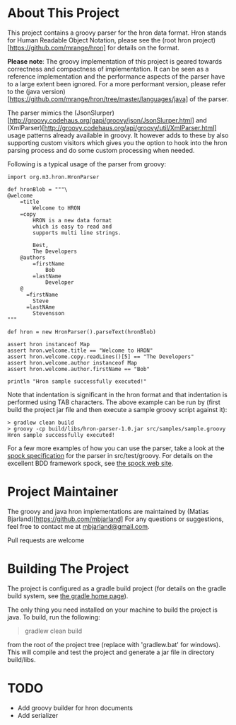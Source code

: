 
About This Project
==================
This project contains a groovy parser for the hron data format. Hron stands
for Human Readable Object Notation, please see the (root hron project)[https://github.com/mrange/hron] for 
details on the format.

**Please note**: The groovy implementation of this project is geared 
towards correctness and compactness of implementation. It can be seen as a 
reference implementation and the performance aspects of the parser have 
to a large extent been ignored. For a more performant version, please
refer to the (java version)[https://github.com/mrange/hron/tree/master/languages/java] 
of the parser. 

The parser mimics the (JsonSlurper)[http://groovy.codehaus.org/gapi/groovy/json/JsonSlurper.html] and (XmlParser)[http://groovy.codehaus.org/api/groovy/util/XmlParser.html] usage patterns already available in groovy. It however
adds to these by also supporting custom visitors which gives you the option to hook into the hron parsing process and
do some custom processing when needed.

Following is a typical usage of the parser from groovy:

    import org.m3.hron.HronParser
    
    def hronBlob = """\
    @welcome
    	=title
    		Welcome to HRON
    	=copy
    		HRON is a new data format
    		which is easy to read and
    		supports multi line strings.
    		
    		Best,
    		The Developers
    	@authors
    		=firstName
    			Bob
    		=lastName
    			Developer
    	@
    	  =firstName
    	    Steve
    	  =lastNAme
    	    Stevensson
    """
    
    def hron = new HronParser().parseText(hronBlob)
    
    assert hron instanceof Map 
    assert hron.welcome.title == "Welcome to HRON"
    assert hron.welcome.copy.readLines()[5] == "The Developers"
    assert hron.welcome.author instanceof Map
    assert hron.welcome.author.firstName == "Bob"
    
    println "Hron sample successfully executed!"

Note that indentation is significant in the hron format and that indentation is performed using TAB characters. The above example can be run 
by (first build the project jar file and then execute a sample groovy script against it): 

    > gradlew clean build 
    > groovy -cp build/libs/hron-parser-1.0.jar src/samples/sample.groovy
    Hron sample successfully executed!

For a few more examples of how you can use the parser, take a look at the [spock specification](https://github.com/mbjarland/hron/blob/master/languages/groovy/src/test/groovy/org/m3/hron/HronParserSpecification.groovy)
for the parser in src/test/groovy. For details on the excellent BDD framework spock, see [the spock web site](http://code.google.com/p/spock/).

Project Maintainer
==================
The groovy and java hron implementations are maintained by (Matias Bjarland)[https://github.com/mbjarland]
For any questions or suggestions, feel free to contact me at mbjarland@gmail.com. 

Pull requests are welcome

Building The Project
====================
The project is configured as a gradle build project (for details on the gradle build system, see [the gradle home page](http://gradle.org)).

The only thing you need installed on your machine to build the project is java. To build, run the following:

  > gradlew clean build

from the root of the project tree (replace with 'gradlew.bat' for windows). This will compile and test the project
and generate a jar file in directory build/libs.


TODO
====
* Add groovy builder for hron documents
* Add serializer 
